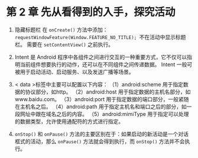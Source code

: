 # 第 2 章 先从看得到的入手，探究活动

1. 隐藏标题栏
   在 `onCreate()` 方法中添加：
   `requestWindowFeature(Window.FEATURE_NO_TITLE); `不在活动中显示标题栏。
   需要在 `setContentView()` 之前执行。

2. Intent 是 Android 程序中各组件之间进行交互的一种重要方式，它不仅可以指明当前组件想要执行的动作，还可以在不同组件之间传递数据。 Intent 一般可被用于启动活动、启动服务、以及发送广播等场景。

3. < data >标签中主要可以配置以下内容：
  （1）android:scheme
    用于指定数据的协议部分，如http。
  （2）android:host
    用于指定数据的主机名部分，如www.baidu.com。
  （3）android:port
    用于指定数据的端口部分，一般紧随在主机名之后。
  （4）android:path
    用于指定主机名和端口之后的部分，如一段网址中跟在域名之后的内容。
  （5）android:mimiType
    用于指定可以处理的数据类型，允许使用通配符的方式进行指定。

4. `onStop()` 和 `onPause()` 方法的主要区别在于：如果启动的新活动是一个对话框式的活动，那么 `onPause()` 方法就会得到执行，而 `onStop()` 方法并不会执行。


